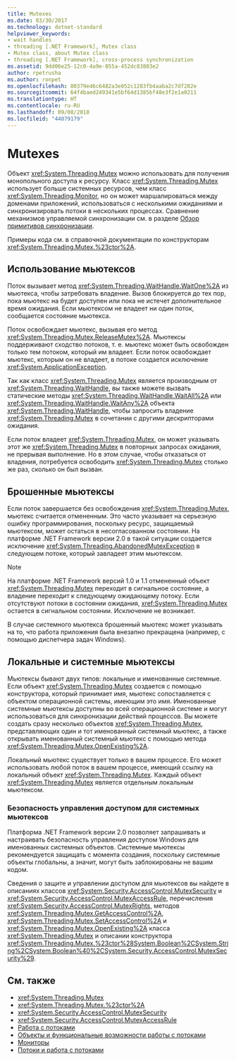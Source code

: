 ```yaml
---
title: Mutexes
ms.date: 03/30/2017
ms.technology: dotnet-standard
helpviewer_keywords:
- wait handles
- threading [.NET Framework], Mutex class
- Mutex class, about Mutex class
- threading [.NET Framework], cross-process synchronization
ms.assetid: 9dd06e25-12c0-4a9e-855a-452dc83803e2
author: rpetrusha
ms.author: ronpet
ms.openlocfilehash: 80379e46c6482a3e052c1283fb4aaba2c7df282e
ms.sourcegitcommit: 64f4baed249341e5bf64d1385bf48e3f2e1a0211
ms.translationtype: HT
ms.contentlocale: ru-RU
ms.lasthandoff: 09/08/2018
ms.locfileid: "44079179"
---
```

# <a name="mutexes"></a>Mutexes
Объект <xref:System.Threading.Mutex> можно использовать для получения монопольного доступа к ресурсу. Класс <xref:System.Threading.Mutex> использует больше системных ресурсов, чем класс <xref:System.Threading.Monitor>, но он может маршалироваться между доменами приложений, использоваться с несколькими ожиданиями и синхронизировать потоки в нескольких процессах. Сравнение механизмов управляемой синхронизации см. в разделе [Обзор примитивов синхронизации](../../../docs/standard/threading/overview-of-synchronization-primitives.md).  
  
 Примеры кода см. в справочной документации по конструкторам <xref:System.Threading.Mutex.%23ctor%2A>.  
  
## <a name="using-mutexes"></a>Использование мьютексов  
 Поток вызывает метод <xref:System.Threading.WaitHandle.WaitOne%2A> из мьютекса, чтобы затребовать владение. Вызов блокируется до тех пор, пока мьютекс на будет доступен или пока не истечет дополнительное время ожидания. Если мьютексом не владеет ни один поток, сообщается состояние мьютекса.  
  
 Поток освобождает мьютекс, вызывая его метод <xref:System.Threading.Mutex.ReleaseMutex%2A>. Мьютексы поддерживают сходство потоков, т. е. мьютекс может быть освобожден только тем потоком, который им владеет. Если поток освобождает мьютекс, которым он не владеет, в потоке создается исключение <xref:System.ApplicationException>.  
  
 Так как класс <xref:System.Threading.Mutex> является производным от <xref:System.Threading.WaitHandle>, вы также можете вызвать статические методы <xref:System.Threading.WaitHandle.WaitAll%2A> или <xref:System.Threading.WaitHandle.WaitAny%2A> объекта <xref:System.Threading.WaitHandle>, чтобы запросить владение <xref:System.Threading.Mutex> в сочетании с другими дескрипторами ожидания.  
  
 Если поток владеет <xref:System.Threading.Mutex>, он может указывать этот же <xref:System.Threading.Mutex> в повторных запросах ожидания, не прерывая выполнение. Но в этом случае, чтобы отказаться от владения, потребуется освободить <xref:System.Threading.Mutex> столько же раз, сколько он был вызван.  
  
## <a name="abandoned-mutexes"></a>Брошенные мьютексы  
 Если поток завершается без освобождения <xref:System.Threading.Mutex>, мьютекс считается отмененным. Это часто указывает на серьезную ошибку программирования, поскольку ресурс, защищаемый мьютексом, может остаться в несогласованном состоянии. На платформе .NET Framework версии 2.0 в такой ситуации создается исключение <xref:System.Threading.AbandonedMutexException> в следующем потоке, который завладеет этим мьютексом.  
  
> [!NOTE]
>  На платформе .NET Framework версий 1.0 и 1.1 отмененный объект <xref:System.Threading.Mutex> переходит в сигнальное состояние, а владение переходит к следующему ожидающему потоку. Если отсутствуют потоки в состоянии ожидания, <xref:System.Threading.Mutex> остается в сигнальном состоянии. Исключение не возникает.  
  
 В случае системного мьютекса брошенный мьютекс может указывать на то, что работа приложения была внезапно прекращена (например, с помощью диспетчера задач Windows).  
  
## <a name="local-and-system-mutexes"></a>Локальные и системные мьютексы  
 Мьютексы бывают двух типов: локальные и именованные системные. Если объект <xref:System.Threading.Mutex> создается с помощью конструктора, который принимает имя, мьютекс сопоставляется с объектом операционной системы, имеющим это имя. Именованные системные мьютексы доступны во всей операционной системе и могут использоваться для синхронизации действий процессов. Вы можете создать сразу несколько объектов <xref:System.Threading.Mutex>, представляющих один и тот именованный системный мьютекс, а также открывать именованный системный мьютекс с помощью метода <xref:System.Threading.Mutex.OpenExisting%2A>.  
  
 Локальный мьютекс существует только в вашем процессе. Его может использовать любой поток в вашем процессе, имеющий ссылку на локальный объект <xref:System.Threading.Mutex>. Каждый объект <xref:System.Threading.Mutex> является отдельным локальным мьютексом.  
  
### <a name="access-control-security-for-system-mutexes"></a>Безопасность управления доступом для системных мьютексов  
 Платформа .NET Framework версии 2.0 позволяет запрашивать и настраивать безопасность управления доступом Windows для именованных системных объектов. Системные мьютексы рекомендуется защищать с момента создания, поскольку системные объекты глобальны, а значит, могут быть заблокированы не вашим кодом.  
  
 Сведения о защите и управлении доступом для мьютексов вы найдете в описаниях классов <xref:System.Security.AccessControl.MutexSecurity> и <xref:System.Security.AccessControl.MutexAccessRule>, перечисления <xref:System.Security.AccessControl.MutexRights>, методов <xref:System.Threading.Mutex.GetAccessControl%2A>, <xref:System.Threading.Mutex.SetAccessControl%2A> и <xref:System.Threading.Mutex.OpenExisting%2A> класса <xref:System.Threading.Mutex> и описании конструктора <xref:System.Threading.Mutex.%23ctor%28System.Boolean%2CSystem.String%2CSystem.Boolean%40%2CSystem.Security.AccessControl.MutexSecurity%29>.  
  
## <a name="see-also"></a>См. также

- <xref:System.Threading.Mutex>  
- <xref:System.Threading.Mutex.%23ctor%2A>  
- <xref:System.Security.AccessControl.MutexSecurity>  
- <xref:System.Security.AccessControl.MutexAccessRule>  
- [Работа с потоками](../../../docs/standard/threading/index.md)  
- [Объекты и функциональные возможности работы с потоками](../../../docs/standard/threading/threading-objects-and-features.md)  
- [Мониторы](https://msdn.microsoft.com/library/33fe4aef-b44b-42fd-9e72-c908e39e75db)  
- [Потоки и работа с потоками](../../../docs/standard/threading/threads-and-threading.md)
